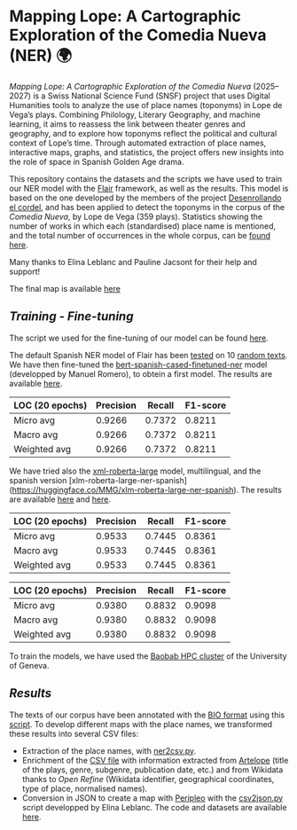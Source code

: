 # Mapping Lope: A Cartographic Exploration of the Comedia Nueva (NER) 🌍

_Mapping Lope: A Cartographic Exploration of the Comedia Nueva_ (2025–2027) is a Swiss National Science Fund (SNSF) project that uses Digital Humanities tools to analyze the use of place names (toponyms) in Lope de Vega’s plays. Combining Philology, Literary Geography, and machine learning, it aims to reassess the link between theater genres and geography, and to explore how toponyms reflect the political and cultural context of Lope’s time. Through automated extraction of place names, interactive maps, graphs, and statistics, the project offers new insights into the role of space in Spanish Golden Age drama.

This repository contains the datasets and the scripts we have used to train our NER model with the [Flair](https://github.com/flairNLP/flair) framework, as well as the results. This model is based on the one developed by the members of the project [Desenrollando el cordel](https://github.com/DesenrollandoElCordel/pliegos-ner), and has been applied to detect the toponyms in the corpus of the _Comedia Nueva_, by Lope de Vega (359 plays). Statistics showing the number of works in which each (standardised) place name is mentioned, and the total number of occurrences in the whole corpus, can be [found here](https://github.com/MiguelBetti/Lope_ner/blob/main/csv/Estadisticas.csv).

Many thanks to Elina Leblanc and Pauline Jacsont for their help and support!

The final map is available [here](https://miguelbetti.github.io/Lope_peripleo/#/?/?/?/mode=points)

## ***Training - Fine-tuning***
The script we used for the fine-tuning of our model can be found [here](https://github.com/MiguelBetti/Lope_ner/blob/main/NER_LOPE_TRAIN.py).

The default Spanish NER model of Flair has been [tested](https://github.com/MiguelBetti/Lope_ner/blob/main/NER_LOPE_TEST.py) on 10 [random texts](https://github.com/MiguelBetti/Lope_ner/tree/main/corpus_test). We have then fine-tuned the [bert-spanish-cased-finetuned-ner](https://huggingface.co/mrm8488/bert-spanish-cased-finetuned-ner) model (developped by Manuel Romero), to obtein a first model. The results are available [here](https://github.com/MiguelBetti/Lope_ner/tree/main/ner_bertSpanish_fineTuning1).

| LOC (20 epochs) | Precision | Recall | F1-score |
|---------------|-----------|--------|----------|
| Micro avg     | 0.9266    | 0.7372 | 0.8211   |
| Macro avg     | 0.9266    | 0.7372 | 0.8211   |
| Weighted avg  | 0.9266    | 0.7372 | 0.8211   |

We have tried also the [xml-roberta-large](https://huggingface.co/MMG/xlm-roberta-large-ner-spanish) model, multilingual, and the spanish version [xlm-roberta-large-ner-spanish] (https://huggingface.co/MMG/xlm-roberta-large-ner-spanish). The results are available [here](https://github.com/MiguelBetti/Lope_ner/tree/main/ner_bertSpanish_fineTuning2) and [here](https://github.com/MiguelBetti/Lope_ner/tree/main/ner_bertSpanish_fineTuning3).

| LOC (20 epochs) | Precision | Recall | F1-score |
|---------------|-----------|--------|----------|
| Micro avg     | 0.9533    | 0.7445 | 0.8361   |
| Macro avg     | 0.9533    | 0.7445 | 0.8361   |
| Weighted avg  | 0.9533    | 0.7445 | 0.8361   |


| LOC (20 epochs) | Precision | Recall | F1-score |
|--------------|-----------|--------|----------|
| Micro avg    | 0.9380    | 0.8832 | 0.9098   |
| Macro avg    | 0.9380    | 0.8832 | 0.9098   |
| Weighted avg | 0.9380    | 0.8832 | 0.9098   |



To train the models, we have used the [Baobab HPC cluster](https://www.unige.ch/eresearch/en/services/hpc/) of the University of Geneva.


## ***Results***

The texts of our corpus have been annotated with the [BIO format](https://en.wikipedia.org/wiki/Inside%E2%80%93outside%E2%80%93beginning_(tagging)) using this [script](https://github.com/MiguelBetti/Lope_ner/blob/main/NER_LOPE.py). To develop different maps with the place names, we transformed these results into several CSV files:

- Extraction of the place names, with [ner2csv.py](https://github.com/MiguelBetti/Lope_ner/blob/main/tools/ner2csv.ipynb).
- Enrichment of the [CSV file]() with information extracted from [Artelope](https://artelope.uv.es/basededatos/index.php) (title of the plays, genre, subgenre, publication date, etc.) and from Wikidata thanks to *Open Refine* (Wikidata identifier, geographical coordinates, type of place, normalised names).
- Conversion in JSON to create a map with [Peripleo](https://github.com/britishlibrary/peripleo) with the [csv2json.py](https://github.com/MiguelBetti/Lope_ner/blob/main/tools/csv2json.ipynb) script developped by Elina Leblanc. The code and datasets are available [here](https://github.com/MiguelBetti/Lope_peripleo).
